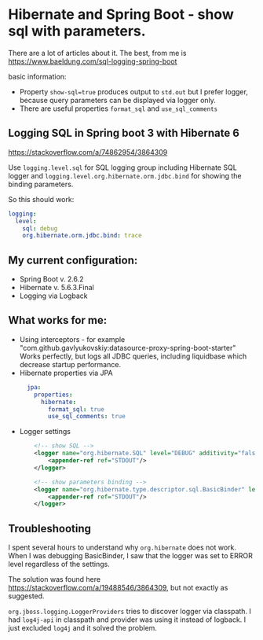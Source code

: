 # Hibernate and Spring Boot - show sql with parameters.

There are a lot of articles about it. The best, from me is https://www.baeldung.com/sql-logging-spring-boot

basic information:
* Property `show-sql=true` produces output to `std.out` but I prefer logger,
because query parameters can be displayed via logger only.  
* There are useful properties `format_sql` and `use_sql_comments`

## Logging SQL in Spring boot 3 with Hibernate 6
https://stackoverflow.com/a/74862954/3864309

Use `logging.level.sql` for SQL logging group including Hibernate SQL logger and 
`logging.level.org.hibernate.orm.jdbc.bind` for showing the binding parameters.

So this should work:
````yaml
logging:
  level:
    sql: debug
    org.hibernate.orm.jdbc.bind: trace
````

## My current configuration:

* Spring Boot v. 2.6.2
* Hibernate v. 5.6.3.Final
* Logging via Logback



## What works for me:

* Using interceptors - for example "com.github.gavlyukovskiy:datasource-proxy-spring-boot-starter"  
Works perfectly, but logs all JDBC queries, including liquidbase which decrease startup performance.
* Hibernate properties via JPA
    ````yaml
      jpa:
        properties:
          hibernate:
            format_sql: true
            use_sql_comments: true
    ````
* Logger settings
    ````xml
        <!-- show SQL -->
        <logger name="org.hibernate.SQL" level="DEBUG" additivity="false">
            <appender-ref ref="STDOUT"/>
        </logger>
    
        <!-- show parameters binding -->
        <logger name="org.hibernate.type.descriptor.sql.BasicBinder" level="TRACE" additivity="false">
            <appender-ref ref="STDOUT"/>
        </logger>
    ````

## Troubleshooting

I spent several hours to understand why `org.hibernate` does not work. 
When I was debugging BasicBinder, I saw that the logger was set to ERROR level regardless of the settings.

The solution was found here https://stackoverflow.com/a/19488546/3864309, but not exactly as suggested.

`org.jboss.logging.LoggerProviders` tries to discover logger via classpath. 
I had `log4j-api` in classpath and provider was using it instead of logback. 
I just excluded `log4j` and it solved the problem.